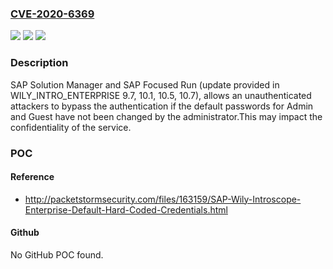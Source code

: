 ### [CVE-2020-6369](https://cve.mitre.org/cgi-bin/cvename.cgi?name=CVE-2020-6369)
![](https://img.shields.io/static/v1?label=Product&message=CA%20Introscope%20Enterprise%20Manager%20(Affected%20products%3A%20SAP%20Solution%20Manager%20and%20SAP%20Focused%20Run)&color=blue)
![](https://img.shields.io/static/v1?label=Version&message=%3C9.7%20&color=brighgreen)
![](https://img.shields.io/static/v1?label=Vulnerability&message=Hard%20Coded%20Credentials&color=brighgreen)

### Description

SAP Solution Manager and SAP Focused Run (update provided in WILY_INTRO_ENTERPRISE 9.7, 10.1, 10.5, 10.7), allows an unauthenticated attackers to bypass the authentication if the default passwords for Admin and Guest have not been changed by the administrator.This may impact the confidentiality of the service.

### POC

#### Reference
- http://packetstormsecurity.com/files/163159/SAP-Wily-Introscope-Enterprise-Default-Hard-Coded-Credentials.html

#### Github
No GitHub POC found.

